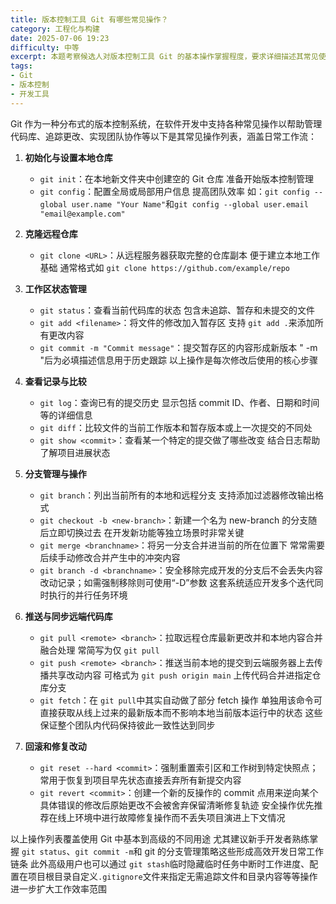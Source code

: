 ```yaml
---
title: 版本控制工具 Git 有哪些常见操作？
category: 工程化与构建
date: 2025-07-06 19:23
difficulty: 中等
excerpt: 本题考察候选人对版本控制工具 Git 的基本操作掌握程度，要求详细描述其常见使用命令及其作用。
tags:
- Git
- 版本控制
- 开发工具
---
```

Git 作为一种分布式的版本控制系统，在软件开发中支持各种常见操作以帮助管理代码库、追踪更改、实现团队协作等以下是其常见操作列表，涵盖日常工作流：

1. **初始化与设置本地仓库**
   - `git init`：在本地新文件夹中创建空的 Git 仓库 准备开始版本控制管理  
   - `git config`：配置全局或局部用户信息 提高团队效率  如：`git config --global user.name "Your Name"`和`git config --global user.email "email@example.com"`

2. **克隆远程仓库**
   - `git clone <URL>`：从远程服务器获取完整的仓库副本 便于建立本地工作基础  通常格式如 `git clone https://github.com/example/repo`

3. **工作区状态管理**
   - `git status`：查看当前代码库的状态  包含未追踪、暂存和未提交的文件  
   - `git add <filename>`：将文件的修改加入暂存区  支持 `git add .`来添加所有更改内容  
   - `git commit -m "Commit message"`：提交暂存区的内容形成新版本  " -m "后为必填描述信息用于历史跟踪  以上操作是每次修改后使用的核心步骤

4. **查看记录与比较**
   - `git log`：查询已有的提交历史  显示包括 commit ID、作者、日期和时间等的详细信息  
   - `git diff`：比较文件的当前工作版本和暂存版本或上一次提交的不同处  
   - `git show <commit>`：查看某一个特定的提交做了哪些改变   结合日志帮助了解项目进展状态

5. **分支管理与操作**
   - `git branch`：列出当前所有的本地和远程分支  支持添加过滤器修改输出格式  
   - `git checkout -b <new-branch>`：新建一个名为 new-branch 的分支随后立即切换过去   在开发新功能等独立场景时非常关键  
   - `git merge <branchname>`：将另一分支合并进当前的所在位置下  常常需要后续手动修改合并产生中的冲突内容  
   - `git branch -d <branchname>`：安全移除完成开发的分支后不会丢失内容改动记录；如需强制移除则可使用“-D”参数  这套系统适应开发多个迭代同时执行的并行任务环境

6. **推送与同步远端代码库**
   - `git pull <remote> <branch>`：拉取远程仓库最新更改并和本地内容合并融合处理  常简写为仅 `git pull`  
   - `git push <remote> <branch>`：推送当前本地的提交到云端服务器上去传播共享改动内容    可格式为 `git push origin main` 上传代码合并进指定仓库分支  
   - `git fetch`：在 `git pull`中其实自动做了部分 fetch 操作  单独用该命令可直接获取从线上过来的最新版本而不影响本地当前版本运行中的状态    这些保证整个团队内代码保持彼此一致性达到同步

7. **回滚和修复改动**
   - `git reset --hard <commit>`：强制重置索引区和工作树到特定快照点；常用于恢复到项目早先状态直接丢弃所有新提交内容   
   - `git revert <commit>`：创建一个新的反操作的 commit 点用来逆向某个具体错误的修改后原始更改不会被舍弃保留清晰修复轨迹   安全操作优先推荐在线上环境中进行故障修复操作而不丢失项目演进上下文情况

以上操作列表覆盖使用 Git 中基本到高级的不同用途  尤其建议新手开发者熟练掌握 `git status`、`git commit -m`和 git 的分支管理策略这些形成高效开发日常工作链条   此外高级用户也可以通过 `git stash`临时隐藏临时任务中断时工作进度、配置在项目根目录自定义`.gitignore`文件来指定无需追踪文件和目录内容等等操作进一步扩大工作效率范围  
